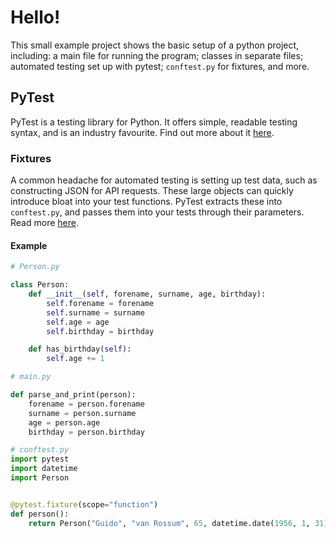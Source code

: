 # Hello!

This small example project shows the basic setup of a python project,
including: a main file for running the program; classes in separate
files; automated testing set up with pytest; `conftest.py` for
fixtures, and more.

## PyTest
PyTest is a testing library for Python. It offers simple, readable
testing syntax, and is an industry favourite. Find out more about
it [here](https://realpython.com/pytest-python-testing/).

### Fixtures
A common headache for automated testing is setting up test data, such as
constructing JSON for API requests. These large objects can quickly
introduce bloat into your test functions. PyTest extracts these into
`conftest.py`, and passes them into your tests through their parameters.
Read more [here](https://realpython.com/pytest-python-testing/#fixtures-managing-state-and-dependencies).

#### Example
```python
# Person.py

class Person:
    def __init__(self, forename, surname, age, birthday):
        self.forename = forename
        self.surname = surname
        self.age = age
        self.birthday = birthday

    def has_birthday(self):
        self.age += 1
```

```python
# main.py

def parse_and_print(person):
    forename = person.forename
    surname = person.surname
    age = person.age
    birthday = person.birthday
```

```python
# conftest.py
import pytest
import datetime
import Person


@pytest.fixture(scope="function")
def person():
    return Person("Guido", "van Rossum", 65, datetime.date(1956, 1, 31))
```
